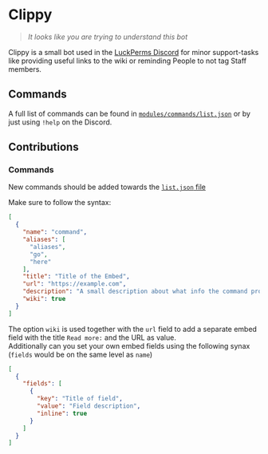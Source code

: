 # Clippy
> *It looks like you are trying to understand this bot*

Clippy is a small bot used in the [LuckPerms Discord](https://discord.gg/luckperms) for minor support-tasks like providing useful links to the wiki or reminding People to not tag Staff members.

## Commands
A full list of commands can be found in [`modules/commands/list.json`](https://github.com/LuckPerms/clippy/blob/master/modules/commands/list.json) or by just using `!help` on the Discord.

## Contributions
### Commands
New commands should be added towards the [`list.json` file](https://github.com/LuckPerms/clippy/blob/master/modules/commands/list.json)

Make sure to follow the syntax:  
```json
[
  {
    "name": "command",
    "aliases": [
      "aliases",
      "go",
      "here"
    ],
    "title": "Title of the Embed",
    "url": "https://example.com",
    "description": "A small description about what info the command provides",
    "wiki": true
  }
]
```  
The option `wiki` is used together with the `url` field to add a separate embed field with the title `Read more:` and the URL as value.  
Additionally can you set your own embed fields using the following synax (`fields` would be on the same level as `name`)  
```json
[
  {
    "fields": [
      {
        "key": "Title of field",
        "value": "Field description",
        "inline": true
      }
    ]
  }
]
```
